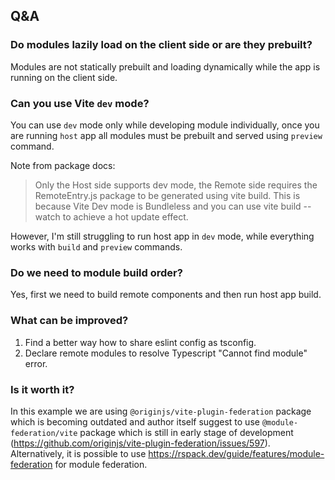 ## Q&A

### Do modules lazily load on the client side or are they prebuilt?
Modules are not statically prebuilt and loading dynamically while the app is running on the client side.

### Can you use Vite `dev` mode?
You can use `dev` mode only while developing module individually, once you are running `host` app all modules must be prebuilt and served using `preview` command. 

Note from package docs:

> Only the Host side supports dev mode, the Remote side requires the RemoteEntry.js package to be generated using vite build. This is because Vite Dev mode is Bundleless and you can use vite build --watch to achieve a hot update effect.

However, I'm still struggling to run host app in `dev` mode, while everything works with `build` and `preview` commands.


### Do we need to module build order?
Yes, first we need to build remote components and then run host app build.

### What can be improved?
1) Find a better way how to share eslint config as tsconfig.
2) Declare remote modules to resolve Typescript "Cannot find module" error.

### Is it worth it?
In this example we are using `@originjs/vite-plugin-federation` package which is becoming outdated and author itself suggest
to use `@module-federation/vite` package which is still in early stage of development
(https://github.com/originjs/vite-plugin-federation/issues/597). Alternatively,
it is possible to use https://rspack.dev/guide/features/module-federation for module federation.